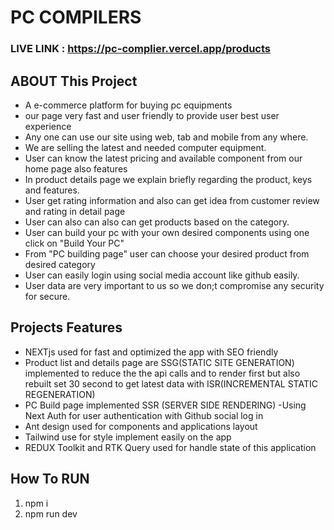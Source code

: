 # PC COMPILERS

### LIVE LINK :  https://pc-complier.vercel.app/products

## ABOUT This Project
- A e-commerce platform for buying pc equipments
- our page very fast and user friendly to provide user best user experience
- Any one can use our site using web, tab and mobile from any where.
- We are selling  the latest and needed computer equipment.  
- User can know the latest pricing and available component from our home page also features
- In product details page we explain briefly regarding the product, keys and features.
- User get rating information and also can get idea from customer review and rating in detail page 
- User can also can also can get products based on the category.
- User can build your pc with your own desired components using one click on "Build Your PC"
- From "PC building page" user can choose your desired product from desired category
- User can easily login using social media account like github easily.
- User data are very important to us so we don;t compromise any security for secure.

## Projects Features

- NEXTjs used for fast and optimized the app with SEO friendly
- Product list and details page are SSG(STATIC SITE GENERATION) implemented to reduce the the api calls and to render first but also rebuilt set 30 second to get latest data with ISR(INCREMENTAL STATIC REGENERATION)
- PC Build page implemented SSR (SERVER SIDE RENDERING) 
-Using Next Auth for user authentication with Github social log in
- Ant design used for components and applications layout
- Tailwind use for style implement easily on the app
- REDUX Toolkit and RTK Query used for handle state of this application

## How To RUN
 
 1. npm i
 1. npm run dev


 